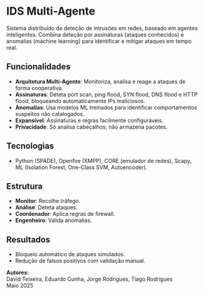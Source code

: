 # IDS Multi-Agente

Sistema distribuído de deteção de intrusões em redes, baseado em agentes inteligentes. Combina deteção por assinaturas (ataques conhecidos) e anomalias (machine learning) para identificar e mitigar ataques em tempo real.

## Funcionalidades

- **Arquitetura Multi-Agente**: Monitoriza, analisa e reage a ataques de forma cooperativa.
- **Assinaturas**: Deteta port scan, ping flood, SYN flood, DNS flood e HTTP flood, bloqueando automaticamente IPs maliciosos.
- **Anomalias**: Usa modelos ML treinados para identificar comportamentos suspeitos não catalogados.
- **Expansível**: Assinaturas e regras facilmente configuráveis.
- **Privacidade**: Só analisa cabeçalhos; não armazena pacotes.

## Tecnologias

- Python (SPADE), Openfire (XMPP), CORE (emulador de redes), Scapy, ML (Isolation Forest, One-Class SVM, Autoencoder).

## Estrutura

- **Monitor**: Recolhe tráfego.
- **Análise**: Deteta ataques.
- **Coordenador**: Aplica regras de firewall.
- **Engenheiro**: Valida anomalias.

## Resultados

- Bloqueio automático de ataques simulados.
- Redução de falsos positivos com validação manual.

**Autores:**  
David Teixeira, Eduardo Cunha, Jorge Rodrigues, Tiago Rodrigues  
Maio 2025

